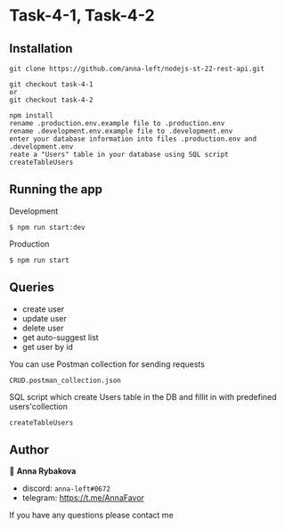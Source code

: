 # Task-4-1, Task-4-2


## Installation
```
git clone https://github.com/anna-left/nodejs-st-22-rest-api.git

git checkout task-4-1
or
git checkout task-4-2

npm install
rename .production.env.example file to .production.env
rename .development.env.example file to .development.env
enter your database information into files .production.env and .development.env
reate a "Users" table in your database using SQL script createTableUsers
```

## Running the app

Development
```
$ npm run start:dev
```

Production
```
$ npm run start
```
## Queries

- create user
- update user
- delete user
- get auto-suggest list 
- get user by id

You can use Postman collection for sending requests
```
CRUD.postman_collection.json
```

SQL script which create Users table in the DB and fillit in with predefined users'collection
```
createTableUsers
```
## Author

👤 **Anna Rybakova**

- discord: `anna-left#0672`
- telegram: https://t.me/AnnaFavor

If you have any questions please contact me
